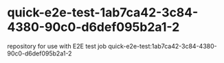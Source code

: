 # quick-e2e-test-1ab7ca42-3c84-4380-90c0-d6def095b2a1-2
repository for use with E2E test job quick-e2e-test:1ab7ca42-3c84-4380-90c0-d6def095b2a1-2
